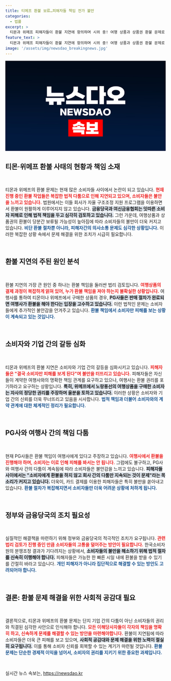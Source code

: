 ```yaml
---
title: 티메프 환불 보류…피해자들 책임 전가 불만
categories:
  - 법률
excerpt: >
  티몬과 위메프 피해자들이 환불 지연에 항의하며 시위 중! 여행 상품과 상품권 환불 문제로 소비자들은 혼란을 겪고 있으며, 피해자들은 원인과 책임 소재를 둘러싼 불만을 쏟아내고 있습니다. 과연 소비자들은 언제 환불받을 수 있을까요?
feature_text: >
  티몬과 위메프 피해자들이 환불 지연에 항의하며 시위 중! 여행 상품과 상품권 환불 문제로 소비자들은 혼란을 겪고 있으며, 피해자들은 원인과 책임 소재를 둘러싼 불만을 쏟아내고 있습니다. 과연 소비자들은 언제 환불받을 수 있을까요?
image: '/assets/img/newsdao_breakingnews.jpg'
---
```


<p><img src="/assets/img/newsdao_breakingnews.jpg" alt="koreaapp 속보" /></p>

<h2 data-ke-size="size26">티몬·위메프 환불 사태의 현황과 책임 소재</h2>

<p data-ke-size="size16">&nbsp;</p>

<p>티몬과 위메프의 환불 문제는 현재 많은 소비자들 사이에서 논란이 되고 있습니다. <b><span style="color: #ee2323;">현재 진행 중인 환불 작업들은 복잡한 법적 다툼으로 인해 지연되고 있으며, 소비자들은 불안을 느끼고 있습니다.</span></b> 법원에서는 이들 회사가 자율 구조조정 지원 프로그램을 이용하면서 환불이 원활하게 이루어지지 않고 있습니다. <b><span style="background-color: #21538527;">금융당국과 여신금융협회는 잇따른 소비자 피해로 인해 법적 책임을 두고 심각히 검토하고 있습니다.</span></b> 그런 가운데, 여행상품과 상품권의 환불이 당분간 보류될 가능성이 높아짐에 따라 소비자들의 불만이 더욱 커지고 있습니다. <b><span style="color: #1a5490;">비단 환불 절차뿐 아니라, 피해자간의 의사소통 문제도 심각한 상황입니다.</span></b> 이러한 복잡한 상황 속에서 문제 해결을 위한 조치가 시급히 필요합니다.</p>

<p data-ke-size="size16">&nbsp;</p>

<h2 data-ke-size="size26">환불 지연의 주된 원인 분석</h2>

<p data-ke-size="size16">&nbsp;</p>

<p>환불 지연의 가장 큰 원인 중 하나는 환불 책임을 둘러싼 법리 검토입니다. <b><span style="color: #ee2323;">여행상품의 결제 과정이 복잡하게 얽혀 있어, 누가 환불 책임을 져야 하는지 불확실한 상황입니다.</span></b> 여행사를 통하여 티몬이나 위메프에서 구매한 상품의 경우, <b><span style="background-color: #21538527;">PG사들은 판매 절차가 완료되면 여행사가 환불을 해야 한다는 입장을 고수하고 있습니다.</span></b> 이런 법적인 문제는 소비자들에게 추가적인 불안감을 안겨주고 있습니다. <b><span style="color: #1a5490;">환불 책임에서 소비자만 피해를 보는 상황이 계속되고 있는 것입니다.</span></b></p>

<p data-ke-size="size16">&nbsp;</p>

<h2 data-ke-size="size26">소비자와 기업 간의 갈등 심화</h2>

<p data-ke-size="size16">&nbsp;</p>

<p>티몬과 위메프의 환불 지연은 소비자와 기업 간의 갈등을 심화시키고 있습니다. <b><span style="color: #ee2323;">피해자들은 "결국 소비자만 피해를 보게 된다"며 불만을 터뜨리고 있습니다.</span></b> 피해자들은 자신들이 계약한 여행사와의 명확한 책임 관계를 요구하고 있으나, 여행사는 환불 권리를 포기하라고 요구하는 상황입니다. <b><span style="background-color: #21538527;">특히, 위메프에서 노랑풍선의 여행상품을 구매한 소비자는 자사의 정당한 권리를 주장하며 울분을 토하고 있습니다.</span></b> 이러한 상황은 소비자와 기업 간의 신뢰를 더욱 무너뜨리고 있음을 시사합니다. <b><span style="color: #1a5490;">법적 책임과 더불어 소비자와의 계약 관계에 대한 체계적인 정리가 필요합니다.</span></b></p>

<p data-ke-size="size16">&nbsp;</p>

<h2 data-ke-size="size26">PG사와 여행사 간의 책임 다툼</h2>

<p data-ke-size="size16">&nbsp;</p>

<p>현재 PG사들은 환불 책임이 여행사에게 있다고 주장하고 있습니다. <b><span style="color: #ee2323;">여행사에서 환불을 진행해야 하며, 소비자는 이로 인해 피해를 봐서는 안 됩니다.</span></b> 그럼에도 불구하고, PG사와 여행사 간의 다툼이 계속됨에 따라 소비자들은 불안감을 느끼고 있습니다. <b><span style="background-color: #21538527;">피해자들 사이에서는 "소비자에게 환불을 하지 않고 회사 간의 다툼만 지속되는 것이 문제"라는 목소리가 커지고 있습니다.</span></b> 더욱이, 카드 결제를 이용한 피해자들은 특히 불만을 쏟아내고 있습니다. <b><span style="color: #1a5490;">환불 절차가 복잡해지면서 소비자들만 더욱 어려운 상황에 처하게 됩니다.</span></b></p>

<p data-ke-size="size16">&nbsp;</p>

<h2 data-ke-size="size26">정부와 금융당국의 조치 필요성</h2>

<p data-ke-size="size16">&nbsp;</p>

<p>실질적인 해결책을 마련하기 위해 정부와 금융당국의 적극적인 조치가 요구됩니다. <b><span style="color: #ee2323;">관련 법리 검토가 진행 중인 만큼 소비자들의 고통을 덜어주는 방안이 필요합니다.</span></b> 한국소비자원의 분쟁조정 결과가 기다려지는 상황에서, <b><span style="background-color: #21538527;">소비자들의 불만을 해소하기 위해 법적 절차를 신속히 이행해야 합니다.</span></b> 피해자들은 가능한 한 빠른 시일 내에 환불을 받을 수 있기를 간절히 바라고 있습니다. <b><span style="color: #1a5490;">개인 피해자가 아니라 집단적으로 해결할 수 있는 방안도 고려되어야 합니다.</span></b></p>

<p data-ke-size="size16">&nbsp;</p>

<h2 data-ke-size="size26">결론: 환불 문제 해결을 위한 사회적 공감대 필요</h2>

<p data-ke-size="size16">&nbsp;</p>

<p>결론적으로, 티몬과 위메프의 환불 문제는 단지 기업 간의 다툼이 아닌 소비자들의 권리와 직결된 심각한 사안으로 인식해야 합니다. <b><span style="color: #ee2323;">모든 이해당사자들이 각자의 책임을 명확히 하고, 신속하게 문제를 해결할 수 있는 방안을 마련해야합니다.</span></b> 환불이 지연됨에 따라 소비자들은 더욱 큰 피해를 보고 있으며, <b><span style="background-color: #21538527;">사회적 공감대와 문제 해결을 위한 노력이 절실히 요구됩니다.</span></b> 이를 통해 소비자 신뢰를 회복할 수 있는 계기가 마련될 것입니다. <b><span style="color: #1a5490;">환불 문제는 단순한 경제적 이익을 넘어서, 소비자의 권리를 지키기 위한 중요한 과제입니다.</span></b></p>

<p data-ke-size="size16">&nbsp;</p>
실시간 뉴스 속보는, <a href="https://newsdao.kr" rel="dofollow">https://newsdao.kr</a>


